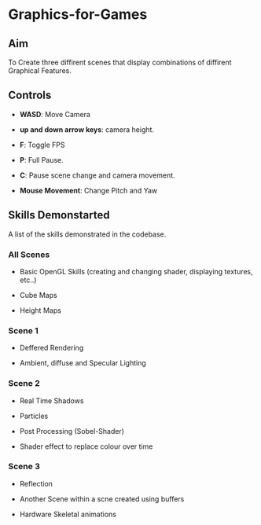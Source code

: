# Graphics-for-Games

## Aim

To Create three diffirent scenes that display combinations of diffirent Graphical Features.

## Controls

* __WASD__: Move Camera

* __up and down arrow keys__: camera height.

* __F__: Toggle FPS

* __P__: Full Pause.

* __C__: Pause scene change and camera movement.

* __Mouse Movement__: Change Pitch and Yaw

## Skills Demonstarted

A list of the skills demonstrated in the codebase.

### All Scenes

* Basic OpenGL Skills (creating and changing shader, displaying textures, etc..)

* Cube Maps

* Height Maps

### Scene 1

* Deffered Rendering

* Ambient, diffuse and Specular Lighting

### Scene 2

* Real Time Shadows

* Particles

* Post Processing (Sobel-Shader)

* Shader effect to replace colour over time

### Scene 3

* Reflection

* Another Scene within a scne created using buffers

* Hardware Skeletal animations
